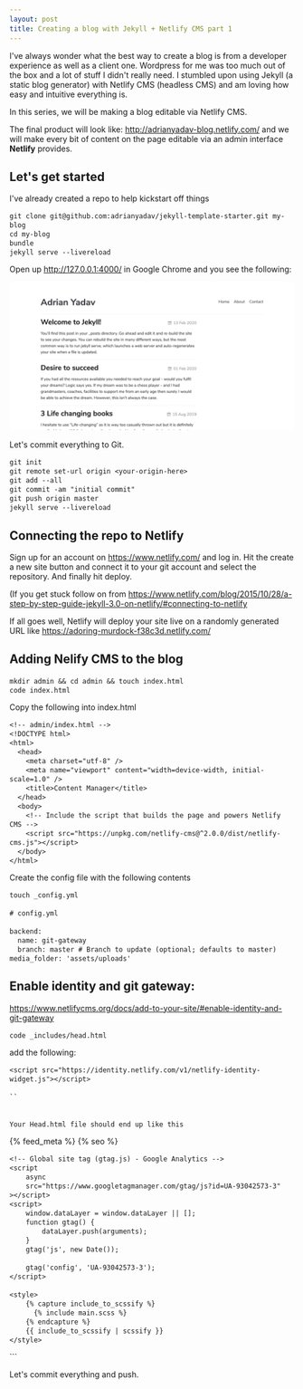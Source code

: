 ```yaml
---
layout: post
title: Creating a blog with Jekyll + Netlify CMS part 1
---
```



 I've always wonder what the best way to create a blog is from a developer experience as well as a client one. Wordpress for me was too much out of the box and a lot of stuff I didn't really need. I stumbled upon using Jekyll (a static blog generator) with Netlify CMS (headless CMS) and am loving  how easy and intuitive everything is.

In this series, we will be making a blog editable via Netlify CMS.

The final product will look like: <http://adrianyadav-blog.netlify.com/> and we will make every bit of content on the page editable via an admin interface **Netlify** provides.

## Let's get started

I've already created a repo to help kickstart off things

```
git clone git@github.com:adrianyadav/jekyll-template-starter.git my-blog
cd my-blog
bundle
jekyll serve --livereload                                                   
```

Open up http://127.0.0.1:4000/ in Google Chrome and you see the following:

![Adrian's Blog](/img/uploads/blog-running.jpg)

Let's commit everything to Git.

```
git init
git remote set-url origin <your-origin-here>
git add --all
git commit -am "initial commit"
git push origin master
jekyll serve --livereload                                                                                          
```

## Connecting the repo to Netlify

Sign up for an account on https://www.netlify.com/ and log in. Hit the create a new site button and connect it to your git account and select the repository. And finally hit deploy.

(If you get stuck follow on from <https://www.netlify.com/blog/2015/10/28/a-step-by-step-guide-jekyll-3.0-on-netlify/#connecting-to-netlify> 

If all goes well, Netlify will deploy your site live on a randomly generated URL like <https://adoring-murdock-f38c3d.netlify.com/>

## Adding Nelify CMS to the blog

```
mkdir admin && cd admin && touch index.html
code index.html
```

Copy the following into index.html

```
<!-- admin/index.html -->
<!DOCTYPE html>
<html>
  <head>
    <meta charset="utf-8" />
    <meta name="viewport" content="width=device-width, initial-scale=1.0" />
    <title>Content Manager</title>
  </head>
  <body>
    <!-- Include the script that builds the page and powers Netlify CMS -->
    <script src="https://unpkg.com/netlify-cms@^2.0.0/dist/netlify-cms.js"></script>
  </body>
</html>
```

Create the config file with the following contents

```
touch _config.yml

# config.yml

backend:
  name: git-gateway
  branch: master # Branch to update (optional; defaults to master)
media_folder: 'assets/uploads'
```

## Enable identity and git gateway:
https://www.netlifycms.org/docs/add-to-your-site/#enable-identity-and-git-gateway

``` 
code _includes/head.html

```

add the following: 

```
<script src="https://identity.netlify.com/v1/netlify-identity-widget.js"></script>

``


Your Head.html file should end up like this

```
<head>
	<meta charset="UTF-8" />
	<meta name="viewport" content="width=device-width, initial-scale=1.0" />
	{% feed_meta %} {% seo %}
	<link
		href="https://fonts.googleapis.com/css?family=Nunito+Sans:400,400i,700&display=swap"
		rel="stylesheet"
	/>
	<script src="https://identity.netlify.com/v1/netlify-identity-widget.js"></script>

	<!-- Global site tag (gtag.js) - Google Analytics -->
	<script
		async
		src="https://www.googletagmanager.com/gtag/js?id=UA-93042573-3"
	></script>
	<script>
		window.dataLayer = window.dataLayer || [];
		function gtag() {
			dataLayer.push(arguments);
		}
		gtag('js', new Date());

		gtag('config', 'UA-93042573-3');
	</script>

	<style>
		{% capture include_to_scssify %}
		  {% include main.scss %}
		{% endcapture %}
		{{ include_to_scssify | scssify }}
	</style>
</head>
```

Let's commit everything and push.

